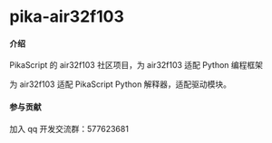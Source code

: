 # pika-air32f103

#### 介绍
PikaScript 的 air32f103 社区项目，为 air32f103 适配 Python 编程框架

为 air32f103 适配 PikaScript Python 解释器，适配驱动模块。

#### 参与贡献

加入 qq 开发交流群：577623681
